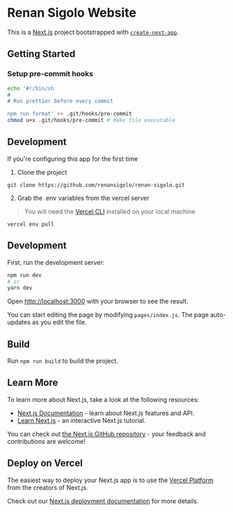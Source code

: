 # Renan Sigolo Website

This is a [Next.js](https://nextjs.org/) project bootstrapped with [`create-next-app`](https://github.com/vercel/next.js/tree/canary/packages/create-next-app).

## Getting Started

### Setup pre-commit hooks

```bash
echo '#!/bin/sh
#
# Run prettier before every commit

npm run format' >> .git/hooks/pre-commit
chmod u+x .git/hooks/pre-commit # make file executable
```

## Development

If you're configuring this app for the first time

1. Clone the project

```
git clone https://github.com/renansigolo/renan-sigolo.git
```

2. Grab the .env variables from the vercel server

> You will need the [Vercel CLI](https://vercel.com/cli) installed on your local machine

```
vercel env pull
```

## Development

First, run the development server:

```bash
npm run dev
# or
yarn dev
```

Open [http://localhost:3000](http://localhost:3000) with your browser to see the result.

You can start editing the page by modifying `pages/index.js`. The page auto-updates as you edit the file.

## Build

Run `npm run build` to build the project.

## Learn More

To learn more about Next.js, take a look at the following resources:

- [Next.js Documentation](https://nextjs.org/docs) - learn about Next.js features and API.
- [Learn Next.js](https://nextjs.org/learn) - an interactive Next.js tutorial.

You can check out [the Next.js GitHub repository](https://github.com/vercel/next.js/) - your feedback and contributions are welcome!

## Deploy on Vercel

The easiest way to deploy your Next.js app is to use the [Vercel Platform](https://vercel.com/import?utm_medium=default-template&filter=next.js&utm_source=create-next-app&utm_campaign=create-next-app-readme) from the creators of Next.js.

Check out our [Next.js deployment documentation](https://nextjs.org/docs/deployment) for more details.
